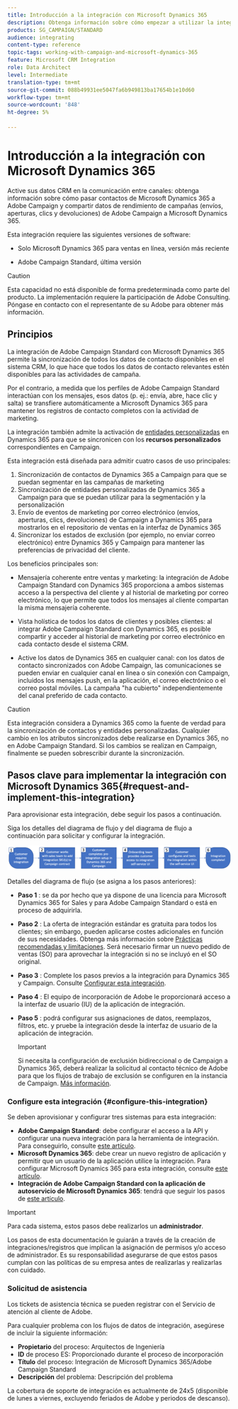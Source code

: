 ```yaml
---
title: Introducción a la integración con Microsoft Dynamics 365
description: Obtenga información sobre cómo empezar a utilizar la integración con Microsoft Dynamics 365
products: SG_CAMPAIGN/STANDARD
audience: integrating
content-type: reference
topic-tags: working-with-campaign-and-microsoft-dynamics-365
feature: Microsoft CRM Integration
role: Data Architect
level: Intermediate
translation-type: tm+mt
source-git-commit: 088b49931ee5047fa6b949813ba17654b1e10d60
workflow-type: tm+mt
source-wordcount: '848'
ht-degree: 5%

---
```



# Introducción a la integración con Microsoft Dynamics 365

Active sus datos CRM en la comunicación entre canales: obtenga información sobre cómo pasar contactos de Microsoft Dynamics 365 a Adobe Campaign y compartir datos de rendimiento de campañas (envíos, aperturas, clics y devoluciones) de Adobe Campaign a Microsoft Dynamics 365.

Esta integración requiere las siguientes versiones de software:

* Solo Microsoft Dynamics 365 para ventas en línea, versión más reciente

* Adobe Campaign Standard, última versión

>[!CAUTION]
>
>Esta capacidad no está disponible de forma predeterminada como parte del producto. La implementación requiere la participación de Adobe Consulting. Póngase en contacto con el representante de su Adobe para obtener más información.


## Principios

La integración de Adobe Campaign Standard con Microsoft Dynamics 365 permite la sincronización de todos los datos de contacto disponibles en el sistema CRM, lo que hace que todos los datos de contacto relevantes estén disponibles para las actividades de campaña.

Por el contrario, a medida que los perfiles de Adobe Campaign Standard interactúan con los mensajes, esos datos (p. ej.: envía, abre, hace clic y salta) se transfiere automáticamente a Microsoft Dynamics 365 para mantener los registros de contacto completos con la actividad de marketing.

La integración también admite la activación de [entidades personalizadas](../../integrating/using/d365-acs-self-service-app-settings.md) en Dynamics 365 para que se sincronicen con los **recursos personalizados** correspondientes en Campaign.

Esta integración está diseñada para admitir cuatro casos de uso principales:

1. Sincronización de contactos de Dynamics 365 a Campaign para que se puedan segmentar en las campañas de marketing
1. Sincronización de entidades personalizadas de Dynamics 365 a Campaign para que se puedan utilizar para la segmentación y la personalización
1. Envío de eventos de marketing por correo electrónico (envíos, aperturas, clics, devoluciones) de Campaign a Dynamics 365 para mostrarlos en el repositorio de ventas en la interfaz de Dynamics 365
1. Sincronizar los estados de exclusión (por ejemplo, no enviar correo electrónico) entre Dynamics 365 y Campaign para mantener las preferencias de privacidad del cliente.

Los beneficios principales son:

* Mensajería coherente entre ventas y marketing: la integración de Adobe Campaign Standard con Dynamics 365 proporciona a ambos sistemas acceso a la perspectiva del cliente y al historial de marketing por correo electrónico, lo que permite que todos los mensajes al cliente compartan la misma mensajería coherente.

* Vista holística de todos los datos de clientes y posibles clientes: al integrar Adobe Campaign Standard con Dynamics 365, es posible compartir y acceder al historial de marketing por correo electrónico en cada contacto desde el sistema CRM.

* Active los datos de Dynamics 365 en cualquier canal: con los datos de contacto sincronizados con Adobe Campaign, las comunicaciones se pueden enviar en cualquier canal en línea o sin conexión con Campaign, incluidos los mensajes push, en la aplicación, el correo electrónico o el correo postal móviles. La campaña &quot;ha cubierto&quot; independientemente del canal preferido de cada contacto.

>[!CAUTION]
>
>Esta integración considera a Dynamics 365 como la fuente de verdad para la sincronización de contactos y entidades personalizadas.  Cualquier cambio en los atributos sincronizados debe realizarse en Dynamics 365, no en Adobe Campaign Standard.  Si los cambios se realizan en Campaign, finalmente se pueden sobrescribir durante la sincronización.


## Pasos clave para implementar la integración con Microsoft Dynamics 365{#request-and-implement-this-integration}

Para aprovisionar esta integración, debe seguir los pasos a continuación.

Siga los detalles del diagrama de flujo y del diagrama de flujo a continuación para solicitar y configurar la integración.

![](assets/provisioning-wf.png)

Detalles del diagrama de flujo (se asigna a los pasos anteriores):

* **Paso 1** : se da por hecho que ya dispone de una licencia para Microsoft Dynamics 365 for Sales y para Adobe Campaign Standard o está en proceso de adquirirla.
* **Paso 2** : La oferta de integración estándar es gratuita para todos los clientes; sin embargo, pueden aplicarse costes adicionales en función de sus necesidades. Obtenga más información sobre [Prácticas recomendadas y limitaciones](../../integrating/using/d365-acs-notices-and-recommendations.md). Será necesario firmar un nuevo pedido de ventas (SO) para aprovechar la integración si no se incluyó en el SO original.
* **Paso 3** : Complete los pasos previos a la integración para Dynamics 365 y Campaign. Consulte [Configurar esta integración](#configure-this-integration).
* **Paso 4** : El equipo de incorporación de Adobe le proporcionará acceso a la interfaz de usuario (IU) de la aplicación de integración.
* **Paso 5** : podrá configurar sus asignaciones de datos, reemplazos, filtros, etc. y pruebe la integración desde la interfaz de usuario de la aplicación de integración.

   >[!IMPORTANT]
   >
   > Si necesita la configuración de exclusión bidireccional o de Campaign a Dynamics 365, deberá realizar la solicitud al contacto técnico de Adobe para que los flujos de trabajo de exclusión se configuren en la instancia de Campaign. [Más información](../../integrating/using/d365-acs-notices-and-recommendations.md#opt-out).

### Configure esta integración {#configure-this-integration}

Se deben aprovisionar y configurar tres sistemas para esta integración:

* **Adobe Campaign Standard**: debe configurar el acceso a la API y configurar una nueva integración para la herramienta de integración. Para conseguirlo, consulte [este artículo](../../integrating/using/d365-acs-configure-adobe-io.md).
* **Microsoft Dynamics 365**: debe crear un nuevo registro de aplicación y permitir que un usuario de la aplicación utilice la integración.  Para configurar Microsoft Dynamics 365 para esta integración, consulte [este artículo](../../integrating/using/d365-acs-configure-d365.md).
* **Integración de Adobe Campaign Standard con la aplicación de autoservicio de Microsoft Dynamics 365**: tendrá que seguir los pasos de  [este artículo](../../integrating/using/d365-acs-self-service-app-control-access.md).

>[!IMPORTANT]
>
>Para cada sistema, estos pasos debe realizarlos un **administrador**.
>
>Los pasos de esta documentación le guiarán a través de la creación de integraciones/registros que implican la asignación de permisos y/o acceso de administrador.  Es su responsabilidad asegurarse de que estos pasos cumplan con las políticas de su empresa antes de realizarlas y realizarlas con cuidado.


### Solicitud de asistencia

Los tickets de asistencia técnica se pueden registrar con el Servicio de atención al cliente de Adobe.

Para cualquier problema con los flujos de datos de integración, asegúrese de incluir la siguiente información:

* **Propietario** del proceso: Arquitectos de Ingeniería
* **ID** de proceso ES: Proporcionado durante el proceso de incorporación
* **Título** del proceso: Integración de Microsoft Dynamics 365/Adobe Campaign Standard
* **Descripción** del problema: Descripción del problema

La cobertura de soporte de integración es actualmente de 24x5 (disponible de lunes a viernes, excluyendo feriados de Adobe y periodos de descanso).
